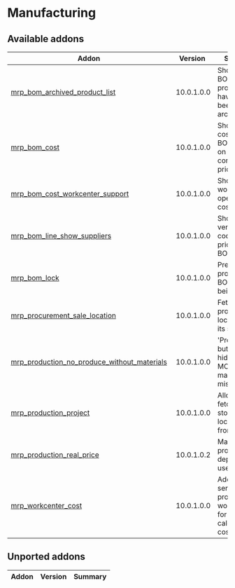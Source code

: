 Manufacturing
=============

[//]: # (addons)

Available addons
----------------
**Addon** | **Version** | **Summary**
--- | --- | ---
[mrp_bom_archived_product_list](mrp_bom_archived_product_list/) | 10.0.1.0.0 | Shows if BOM contains products that have since been archived
[mrp_bom_cost](mrp_bom_cost/) | 10.0.1.0.0 | Shows the cost of a BOM based on its components' prices
[mrp_bom_cost_workcenter_support](mrp_bom_cost_workcenter_support/) | 10.0.1.0.0 | Shows the workcenter operation costs on BOM
[mrp_bom_line_show_suppliers](mrp_bom_line_show_suppliers/) | 10.0.1.0.0 | Shows vendors, their codes and prices on BOM Lines
[mrp_bom_lock](mrp_bom_lock/) | 10.0.1.0.0 | Prevent product BOMs from being edited
[mrp_procurement_sale_location](mrp_procurement_sale_location/) | 10.0.1.0.0 | Fetches procurement location from its sale line
[mrp_production_no_produce_without_materials](mrp_production_no_produce_without_materials/) | 10.0.1.0.0 | 'Produce' button is hidden from MO if raw materials are missing
[mrp_production_project](mrp_production_project/) | 10.0.1.0.0 | Allows fetching MO stock locations from project
[mrp_production_real_price](mrp_production_real_price/) | 10.0.1.0.2 | Manufactured product value depends on used quants
[mrp_workcenter_cost](mrp_workcenter_cost/) | 10.0.1.0.0 | Adds a service product to work center for calculating costs

Unported addons
----------------
**Addon** | **Version** | **Summary**
--- | --- | ---
